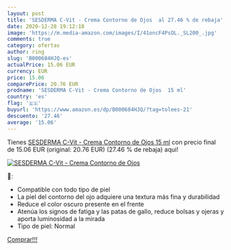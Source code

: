 ```yaml
---
layout: post
title: 'SESDERMA C-Vit - Crema Contorno de Ojos  al 27.46 % de rebaja'
date: 2020-12-28 19:12:18
image: 'https://m.media-amazon.com/images/I/41oncF4PsOL._SL200_.jpg'
comments: true
category: ofertas
author: ring
slug: 'B000684HJQ-es'
actualPrice: 15.06 EUR
currency: EUR
price: 15.06
comparePrice: 20.76 EUR
prodname: 'SESDERMA C-Vit - Crema Contorno de Ojos  15 ml'
country: 'es'
flag: '🇪🇸'
buyurl: 'https://www.amazon.es/dp/B000684HJQ/?tag=tolees-21'
descuento: '27.46'
average: '15.06'
---
```


Tienes [SESDERMA C-Vit - Crema Contorno de Ojos  15 ml](https://www.amazon.es/dp/B000684HJQ/?tag=tolees-21) con precio final de  15.06 EUR (original: 20.76 EUR) (27.46 %  de rebaja) aqui!

[![SESDERMA C-Vit - Crema Contorno de Ojos ](https://m.media-amazon.com/images/I/41oncF4PsOL._SL200_.jpg)](https://www.amazon.es/dp/B000684HJQ/?tag=tolees-21)

🔎:

- Compatible con todo tipo de piel
- La piel del contorno del ojo adquiere una textura más fina y durabilidad
- Reduce el color oscuro presente en el frente
- Atenúa los signos de fatiga y las patas de gallo, reduce bolsas y ojeras y aporta luminosidad a la mirada
- Tipo de piel: Normal

[Comprar!!!](https://www.amazon.es/dp/B000684HJQ/?tag=tolees-21)
